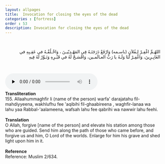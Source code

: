 ```yaml
---
layout: allpages
title:  Invocation for closing the eyes of the dead
categories : [fortress]
order : 53
description: Invocation for closing the eyes of the dead
---
```

&nbsp;
<div class="arabictext" dir="RTL">

اللهُـمِّ اغْفِـرْ لِـفُلاَنٍ (باسـمه) وَارْفَعْ دَرَجَتَـهُ فِي المَهْـدِيّيـنَ ، وَاخْـلُفْـهُ في عَقِـبِهِ في الغَابِـرِينَ، وَاغْفِـرْ لَنَا وَلَـهُ يا رَبَّ العـالَمـين، وَافْسَـحْ لَهُ في قَبْـرِهِ وَنَـوِّرْ لَهُ فِيهِ

</div>

&nbsp;

<audio controls  preload="none">
  <source src="{{ site.baseurl }}/audio/fortress/155.mp3" type="audio/mpeg">
Your browser does not support the audio element.
</audio> &nbsp;
<br>
<div class="duaextra" tabindex="0"> <div onclick = "void(0)"><strong>Transliteration</strong></div> <div class="extra">
155. Allaahummaghfir li (name of the person) warfa' darajatahu fil-mahdiyyeena, wakhlufhu fee 'aqibihi fil-ghaabireena , waghfir-lanaa wa lahu yaa Rabbal-'aalameena, wafsah lahu fee qabrihi wa nawwir lahu feehi.

</div> </div>
<br>
<div class="duaextra" tabindex="0"> <div onclick = "void(0)"><strong>Translation</strong></div> <div class="extra">
O Allah, forgive [name of the person] and elevate his station among those who are guided. Send him along the path of those who came before, and forgive us and him, O Lord of the worlds. Enlarge for him his grave and shed light upon him in it.

</div> </div> 
<br>
<div class="duaextra" tabindex="0"> <div onclick = "void(0)"><strong>Reference</strong></div> <div class="extra">
Reference: Muslim 2/634.

</div> </div>
